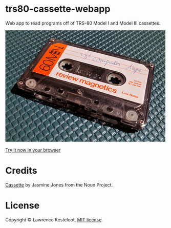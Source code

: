 # trs80-cassette-webapp

Web app to read programs off of TRS-80 Model I and Model III cassettes.

![Tape](images/tape.jpg)

[Try it now in your browser](https://my-trs-80.com/cassette/)

# Credits

[Cassette](https://thenounproject.com/term/cassette/13639/) by Jasmine Jones from the Noun Project.

# License

Copyright &copy; Lawrence Kesteloot, [MIT license](LICENSE).

